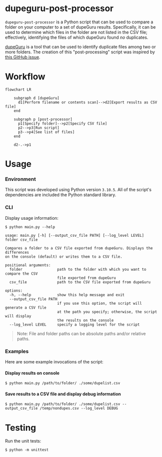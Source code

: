 # dupeguru-post-processor

`dupeguru-post-processor` is a Python script that can be used to compare a folder on your computer to a set of dupeGuru results. Specifically, it can be used to determine which files in the folder are not listed in the CSV file; effectively, identifying the files of which dupeGuru found _no_ duplicates.

[dupeGuru](https://github.com/arsenetar/dupeguru) is a tool that can be used to identify duplicate files among two or more folders. The creation of this "post-processing" script was inspired by [this GitHub issue](https://github.com/arsenetar/dupeguru/issues/218).

# Workflow

```mermaid
flowchart LR

    subgraph d [dupeGuru]
      d1[Perform filename or contents scan]-->d2[Export results as CSV file]
    end
    
    subgraph p [post-processor]
      p1[Specify folder]-->p2[Specify CSV file]
      p2-->p3[Run script]
      p3-->p4[See list of files]
    end
    
    d2-.->p1
```

# Usage

### Environment

This script was developed using Python version `3.10.5`. All of the script's dependencies are included the Python standard library.

### CLI

Display usage information:

```shell
$ python main.py --help

usage: main.py [-h] [--output_csv_file PATH] [--log_level LEVEL] folder csv_file

Compares a folder to a CSV file exported from dupeGuru. Displays the differences 
on the console (default) or writes them to a CSV file.

positional arguments:
  folder                path to the folder with which you want to compare the CSV
                        file exported from dupeGuru
  csv_file              path to the CSV file exported from dupeGuru

options:
  -h, --help            show this help message and exit
  --output_csv_file PATH
                        if you use this option, the script will generate a CSV file
                        at the path you specify; otherwise, the script will display
                        the results on the console
  --log_level LEVEL     specify a logging level for the script
```

> Note: File and folder paths can be absolute paths and/or relative paths.

### Examples

Here are some example invocations of the script:

#### Display results on console

```shell
$ python main.py /path/to/folder/ ./some/dupelist.csv
``` 

#### Save results to a CSV file and display debug information

```shell
$ python main.py /path/to/folder/ ./some/dupelist.csv --output_csv_file /temp/nondupes.csv --log_level DEBUG
``` 

# Testing

Run the unit tests:

```shell
$ python -m unittest
```
